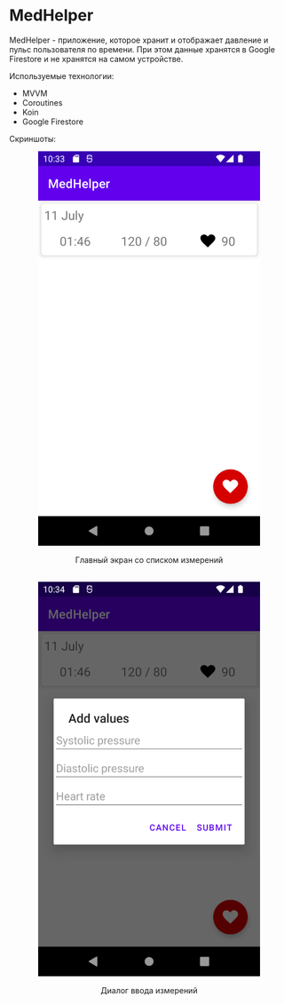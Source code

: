 # MedHelper
MedHelper - приложение, которое хранит и отображает давление и пульс пользователя по времени. При этом данные хранятся 
в Google Firestore и не хранятся на самом устройстве.

Используемые технологии:
- MVVM
- Coroutines
- Koin
- Google Firestore

Скриншоты:

<div align="center">
    <img src="/screenshots/Screenshot_01.png" width="400px"><p>Главный экран со списком измерений</p></img> 
    <br>
    <img src="/screenshots/Screenshot_02.png" width="400px"><p>Диалог ввода измерений</p></img> 
</div>
